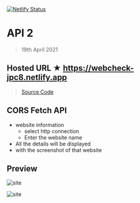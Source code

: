 [![Netlify Status](https://api.netlify.com/api/v1/badges/df24b9be-5c16-4ed6-8d73-a9f8476080d0/deploy-status)](https://app.netlify.com/sites/webcheck-jpc8/deploys)

# API 2

> 19th April 2021

## Hosted URL ★ https://webcheck-jpc8.netlify.app

> [Source Code](api2)

## CORS Fetch API

- website information
  - select http connection
  - Enter the website name
- All the details will be displayed
- with the screenshot of that website

## Preview

![site](https://github.com/JPC8/guvi_BootCamp/blob/main/Tasks/Week5/api-2/Preview1.png)

![site](https://github.com/JPC8/guvi_BootCamp/blob/main/Tasks/Week5/api-2/Preview2.png)